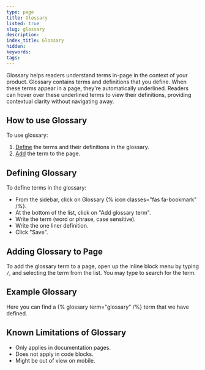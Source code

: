 ```yaml
---
type: page
title: Glossary
listed: true
slug: glossary
description: 
index_title: Glossary
hidden: 
keywords: 
tags: 
---
```



Glossary helps readers understand terms in-page in the context of your product. Glossary contains terms and definitions that you define. When these terms appear in a page, they're automatically underlined. Readers can hover over these underlined terms to view their definitions, providing contextual clarity without navigating away.

## How to use Glossary

To use glossary:

1. [Define](/support-center/glossary#defining-glossary) the terms and their definitions in the glossary.
2. [Add](/support-center/glossary#adding-glossary-to-page) the term to the page.

## Defining Glossary

To define terms in the glossary:

- From the sidebar, click on Glossary {% icon classes="fas fa-bookmark" /%}.
- At the bottom of the list, click on "Add glossary term".
- Write the term (word or phrase, case sensitive).
- Write the one liner definition.
- Click "Save".

## Adding Glossary to Page

To add the glossary term to a page, open up the inline block menu by typing `/`, and selecting the term from the list. You may type to search for the term.

## Example Glossary

Here you can find a {% glossary term="glossary" /%} term that we have defined.

## Known Limitations of Glossary

- Only applies in documentation pages.
- Does not apply in code blocks.
- Might be out of view on mobile.

